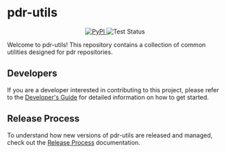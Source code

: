 # pdr-utils

<div align="center">
  <a href="https://pypi.org/project/pdr-utils/">
    <img src="https://img.shields.io/pypi/v/pdr-utils.svg" alt="PyPI">
  </a>
  <img src="https://github.com/oceanprotocol/pdr-utils/actions/workflows/pytest.yml/badge.svg" alt="Test Status">
  <br>
</div>



Welcome to pdr-utils! This repository contains a collection of common utilities designed for pdr repositories.

## Developers

If you are a developer interested in contributing to this project, please refer to the [Developer's Guide](./developers.md) for detailed information on how to get started.

## Release Process

To understand how new versions of pdr-utils are released and managed, check out the [Release Process](./release-process.md) documentation.

